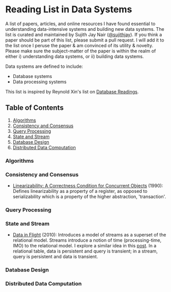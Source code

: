 # Reading List in Data Systems
A list of papers, articles, and online resources I have found essential to understanding data-intensive systems and building new data systems. The list is curated and maintained by Sujith Jay Nair ([@sujithjay](https://github.com/sujithjay/)). If you think a paper should be part of this list, please submit a pull request. I will add it to the list once I peruse the paper & am convinced of its utility & novelty. Please make sure the subject-matter of the paper is within the realm of either i) understanding data systems, or ii) building data systems.

Data systems are defined to include:
- Database systems
- Data processing systems

This list is inspired by Reynold Xin's list on [Database Readings](https://github.com/rxin/db-readings).

## Table of Contents
1. [Algorithms](#Algorithms)
2. [Consistency and Consensus](#Consistency-and-Consensus)
3. [Query Processing](#Query-Processing)
4. [State and Stream](#State-and-Stream)
5. [Database Design](#Database-Design)
6. [Distributed Data Computation](#Distributed-Data-Computation)

### Algorithms
### Consistency and Consensus
- [Linearizability: A Correctness Condition for Concurrent Objects](http://courses.cs.vt.edu/~cs5204/fall07-kafura/Papers/TransactionalMemory/Linearizability.pdf) (1990): Defines linearizability as a property of a register, as opposed to serializability which is a property of the higher abstraction, 'transaction'.
### Query Processing
### State and Stream
- [Data in Flight](http://citeseerx.ist.psu.edu/viewdoc/download?doi=10.1.1.462.4828&rep=rep1&type=pdf) (2010): Introduces a model of streams as a superset of the relational model. Streams introduce a notion of time (processing-time, IMO) to the relational model. I explore a similar idea in this [post](http://sujithjay.com/data-systems/A-Simple-Dichotomy-for-Modelling-Data-Intensive-Systems/). In a relational table, data is persistent and query is transient; in a stream, query is persistent and data is transient.
### Database Design
### Distributed Data Computation
